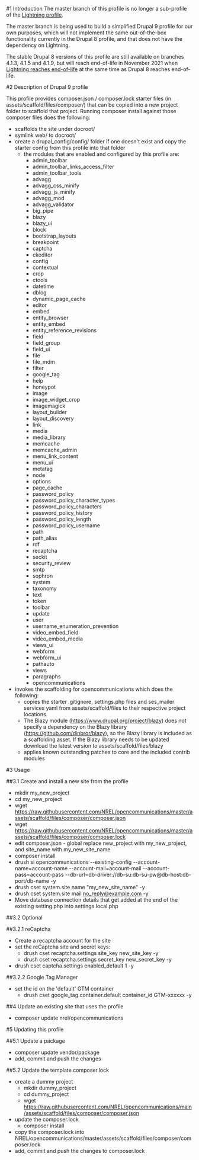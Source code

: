 #1 Introduction
The master branch of this profile is no longer a sub-profile of the <a href="https://github.com/acquia/lightning">Lightning profile</a>.

The master branch is being used to build a simplified Drupal 9 profile for our own purposes, which will not implement the same out-of-the-box functionality currently in the Drupal 8 profile, and that does not have the dependency on Lightning.

The stable Drupal 8 versions of this profile are still available on branches 4.1.3, 4.1.5 and 4.1.9, but will reach end-of-life in November 2021 when <a href="https://www.acquia.com/blog/acquia-lightning-eol-2021-acquia-cms-future">Lightning reaches end-of-life</a> at the same time as Drupal 8 reaches end-of-life.

#2 Description of Drupal 9 profile

This profile provides composer.json / composer.lock starter files (in assets/scaffold/files/composer/) that can be copied
into a new project folder to scaffold that project. Running composer install against those composer files does the following:

- scaffolds the site under docroot/
- symlink web/ to docroot/
- create a drupal_config/config/ folder if one doesn't exist and copy the starter config from this profile into that folder
    - the modules that are enabled and configured by this profile are:
        - admin_toolbar
        - admin_toolbar_links_access_filter
        - admin_toolbar_tools
        - advagg
        - advagg_css_minify
        - advagg_js_minify
        - advagg_mod
        - advagg_validator
        - big_pipe
        - blazy
        - blazy_ui
        - block
        - bootstrap_layouts
        - breakpoint
        - captcha
        - ckeditor
        - config
        - contextual
        - crop
        - ctools
        - datetime
        - dblog
        - dynamic_page_cache
        - editor
        - embed
        - entity_browser
        - entity_embed
        - entity_reference_revisions
        - field
        - field_group
        - field_ui
        - file
        - file_mdm
        - filter
        - google_tag
        - help
        - honeypot
        - image
        - image_widget_crop
        - imagemagick
        - layout_builder
        - layout_discovery
        - link
        - media
        - media_library
        - memcache
        - memcache_admin
        - menu_link_content
        - menu_ui
        - metatag
        - node
        - options
        - page_cache
        - password_policy
        - password_policy_character_types
        - password_policy_characters
        - password_policy_history
        - password_policy_length
        - password_policy_username
        - path
        - path_alias
        - rdf
        - recaptcha
        - seckit
        - security_review
        - smtp
        - sophron
        - system
        - taxonomy
        - text
        - token
        - toolbar
        - update
        - user
        - username_enumeration_prevention
        - video_embed_field
        - video_embed_media
        - views_ui
        - webform
        - webform_ui
        - pathauto
        - views
        - paragraphs
        - opencommunications
- invokes the scaffolding for opencommunications which does the following:
    - copies the starter .gitignore, settings.php files and ses_mailer services yaml from assets/scaffold/files to their
      respective project locations.
    - The Blazy module (https://www.drupal.org/project/blazy) does not specify a dependency on the Blazy library
      (https://github.com/dinbror/blazy), so the Blazy library is included as a scaffolding asset. If the Blazy library
      needs to be updated download the latest version to assets/scaffold/files/blazy
    - applies known outstanding patches to core and the included contrib modules

#3 Usage

##3.1 Create and install a new site from the profile

- mkdir my_new_project<br>
- cd my_new_project<br>
- wget https://raw.githubusercontent.com/NREL/opencommunications/master/assets/scaffold/files/composer/composer.json<br>
- wget https://raw.githubusercontent.com/NREL/opencommunications/master/assets/scaffold/files/composer/composer.lock<br>
- edit composer.json - global replace new_project with my_new_project, and site_name with my_new_site_name<br>
- composer install<br>
- drush si opencommunications --existing-config --account-name=account-name --account-mail=account-mail --account-pass=account-pass --db-url=db-driver://db-su:db-su-pw@db-host:db-port/db-name -y
- drush cset system.site name "my_new_site_name" -y<br>
- drush cset system.site mail no_reply@example.com -y<br>
- Move database connection details that get added at the end of the existing setting.php into settings.local.php

##3.2 Optional

##3.2.1 reCaptcha
- Create a recaptcha account for the site<br>
- set the reCaptcha site and secret keys:<br>
  - drush cset recaptcha.settings site_key new_site_key -y<br>
  - drush cset recaptcha.settings secret_key new_secret_key -y<br>
- drush cset captcha.settings enabled_default 1 -y<br>

##3.2.2 Google Tag Manager
- set the id on the 'default' GTM container
  - drush cset google_tag.container.default container_id GTM-xxxxxx -y<br>

##4 Update an existing site that uses the profile

- composer update nrel/opencommunications

#5 Updating this profile

##5.1 Update a package

- composer update vendor/package
- add, commit and push the changes

##5.2 Update the template composer.lock

- create a dummy project
  - mkdir dummy_project<br>
  - cd dummy_project<br>
  - wget https://raw.githubusercontent.com/NREL/opencommunications/main/assets/scaffold/files/composer/composer.json<br>
- update the composer.lock
  - composer install
- copy the composer.lock into NREL/opencommunications/master/assets/scaffold/files/composer/composer.lock
- add, commit and push the changes to composer.lock
